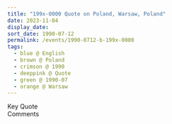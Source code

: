 ```yaml
---
title: "199x-0000 Quote on Poland, Warsaw, Poland"
date: 2023-11-04
display_date: 
sort_date: 1990-07-12
permalink: /events/1990-0712-b-199x-0000
tags:
  - blue @ English
  - brown @ Poland
  - crimson @ 1990
  - deeppink @ Quote
  - green @ 1990-07
  - orange @ Warsaw
---
```


<wave-list>
  <list-title color="green" width="75">Key Quote</list-title>
  <list-item color="BlanchedAlmond"  width="200"></list-item>
  <list-item color="Lavender"></list-item>
  <list-item color="BlanchedAlmond"></list-item>
</wave-list>

<br>

<wave-list>
  <list-title color="green" width="75">Comments</list-title>
  <list-item color="BlanchedAlmond"  width="200"></list-item>
  <list-item color="Lavender"></list-item>
  <list-item color="BlanchedAlmond"></list-item>
</wave-list>